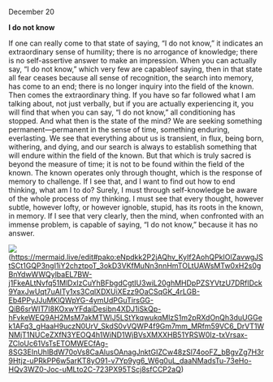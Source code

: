 December 20

**I do not know**

If one can really come to that state of saying, “I do not know,” it indicates an extraordinary sense of humility; there is no arrogance of knowledge; there is no self-assertive answer to make an impression.
 When you can actually say, “I do not know,” which very few are capableof saying, then in that state all fear ceases because all sense of recognition, the search into memory, has come to an end; there is no longer inquiry into the field of the known. Then comes the extraordinary thing. If you have so far followed what I am talking about, not just verbally, but if you are actually experiencing it, you will find that when you can say, “I do not know,” all conditioning has stopped. And what then is the state of the mind? We are seeking something permanent—permanent in the sense of time, something enduring, everlasting. We see that everything about us is transient, in flux, being born, withering, and dying, and our search is always to establish something that will endure within the field of the known. But that which is truly sacred is beyond the measure of time; it is not to be found within the field of the known. The known operates only through thought, which is the response of memory to challenge. If I see that, and I want to find out how to end thinking, what am I to do? Surely, I must through self-knowledge be aware of the whole process of my thinking. I must see that every thought, however subtle, however lofty, or however ignoble, stupid, has its roots in the known, in memory. If I see that very clearly, then the mind, when confronted with an immense problem, is capable of saying, “I do not know,” because it has no answer.

![](https://mermaid.ink/img/pako:eNpdkk2P2jAQhv_KyIf2AohQPkIOlZavwgJStSCt1GQP3ngI1iY2chztpoT_3okD3VKfMuNn3nnHmTOLtUAWsMTw0xH2s0gBnYdwWWQylbaEL7BW-j1FkeALtNvfq51MlDxIzCuYhBFbgdCgtIU3wiL20ghMHDpPZSYVtzU7DRfIDck9YaxJwUqt7uAlTy1xs3CqlXDXUiXEzz9OaCSqGK_4rLGB-Eb4PPyJJuMKlQWpYG-4ymUdPGuTirsGG-QiB6srWIT7I8KOxwYFdaiDesibn4XDJ1iSkQp-hFvkeWEQ9AH2MsM7akMTWlJ5LStYkqwukqMlzS1m2pRXdOnQh3duUGGek1AFq3_gHaaH9uczN0UrV_SkdS0vVQWP4f9Gm7mm_MRfm59VC6_DrVT1WNMjT1NUCeZXfN3YEOQ4h1WiND1WjBVsXMXXHB51YRSW0Iz-txVrsax-ZCloUc61VsTsETOMWECfAg-8SG3EInUhlBdW70oVs8CaAlusOAnagJnktGIZCw48zSl74ooFZ_bBgvZg7H3r9Htjz-uPRkPP6w5arKT8yO91-v7Yp9yg6_W6g0uL_daaNMadsTu-73eHo-HQv3WZ0-Joc-uMLto2C-723PX95TScj8sfCCP2aQ?type=png) (https://mermaid.live/edit#pako:eNpdkk2P2jAQhv_KyIf2AohQPkIOlZavwgJStSCt1GQP3ngI1iY2chztpoT_3okD3VKfMuNn3nnHmTOLtUAWsMTw0xH2s0gBnYdwWWQylbaEL7BW-j1FkeALtNvfq51MlDxIzCuYhBFbgdCgtIU3wiL20ghMHDpPZSYVtzU7DRfIDck9YaxJwUqt7uAlTy1xs3CqlXDXUiXEzz9OaCSqGK_4rLGB-Eb4PPyJJuMKlQWpYG-4ymUdPGuTirsGG-QiB6srWIT7I8KOxwYFdaiDesibn4XDJ1iSkQp-hFvkeWEQ9AH2MsM7akMTWlJ5LStYkqwukqMlzS1m2pRXdOnQh3duUGGek1AFq3_gHaaH9uczN0UrV_SkdS0vVQWP4f9Gm7mm_MRfm59VC6_DrVT1WNMjT1NUCeZXfN3YEOQ4h1WiND1WjBVsXMXXHB51YRSW0Iz-txVrsax-ZCloUc61VsTsETOMWECfAg-8SG3EInUhlBdW70oVs8CaAlusOAnagJnktGIZCw48zSl74ooFZ_bBgvZg7H3r9Htjz-uPRkPP6w5arKT8yO91-v7Yp9yg6_W6g0uL_daaNMadsTu-73eHo-HQv3WZ0-Joc-uMLto2C-723PX95TScj8sfCCP2aQ)

